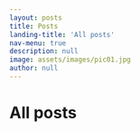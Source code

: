 ```yaml
---
layout: posts
title: Posts
landing-title: 'All posts'
nav-menu: true
description: null
image: assets/images/pic01.jpg
author: null
---
```


<h1>All posts</h1>
